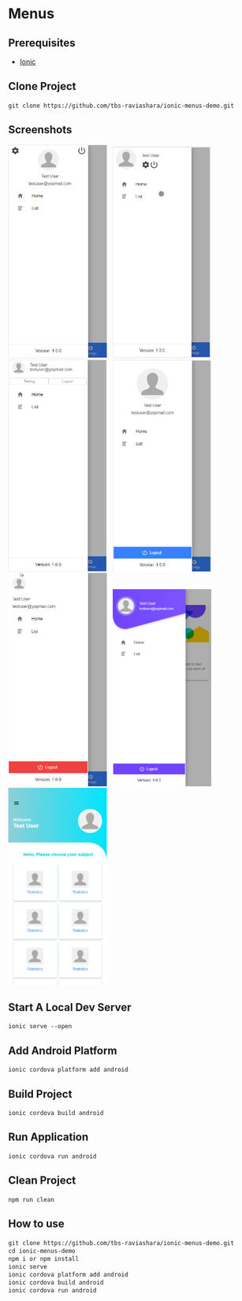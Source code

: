 # Menus

## Prerequisites

- [Ionic](https://ionicframework.com/docs/installation/cli/#install-the-ionic-cli)

## Clone Project

```
git clone https://github.com/tbs-raviashara/ionic-menus-demo.git
```

## Screenshots

<img src="src/assets/ss/menu1.png" width="200"/> &nbsp;
<img src="src/assets/ss/menu2.png" width="200"/> &nbsp;
<img src="src/assets/ss/menu3.png" width="200"/> &nbsp;
<img src="src/assets/ss/menu4.png" width="200"/> &nbsp;
<img src="src/assets/ss/menu5.png" width="200"/> &nbsp;
<img src="src/assets/ss/menu6.png" width="200"/> &nbsp;
<img src="src/assets/ss/home1.png" width="200"/> &nbsp;

## Start A Local Dev Server

```
ionic serve --open
```

## Add Android Platform

```
ionic cordova platform add android
```

## Build Project

```
ionic cordova build android
```

## Run Application

```
ionic cordova run android
```

## Clean Project

```
npm run clean
```

## How to use

```
git clone https://github.com/tbs-raviashara/ionic-menus-demo.git
cd ionic-menus-demo
npm i or npm install
ionic serve
ionic cordova platform add android
ionic cordova build android
ionic cordova run android
```
